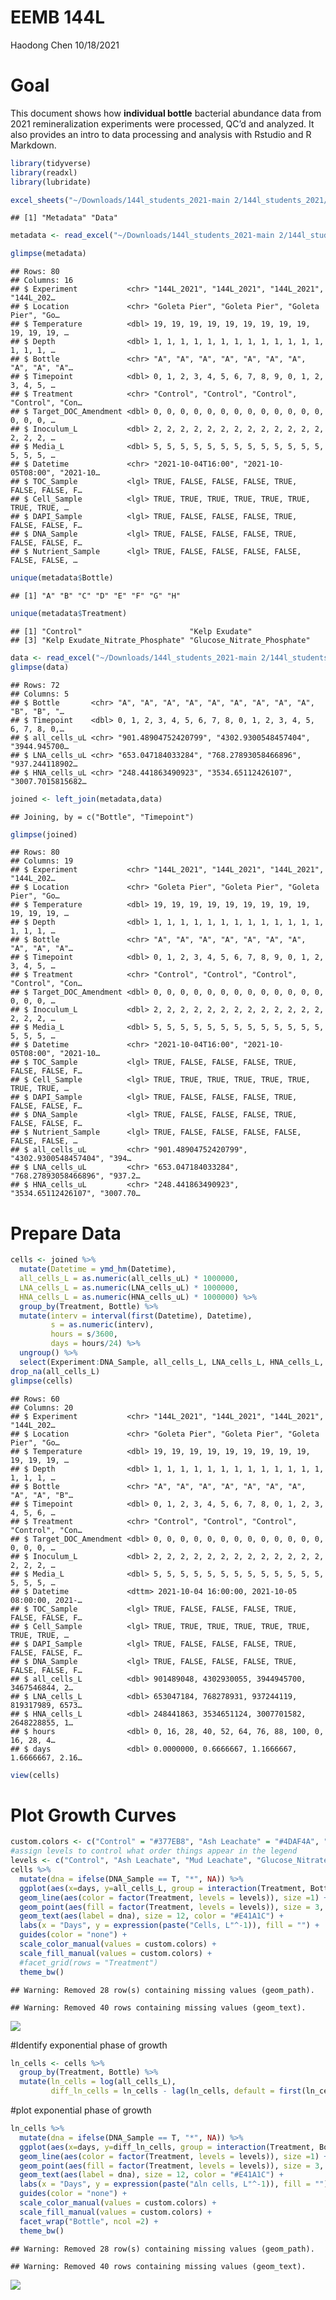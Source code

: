 EEMB 144L
================
Haodong Chen
10/18/2021

# Goal

This document shows how **individual bottle** bacterial abundance data
from 2021 remineralization experiments were processed, QC’d and
analyzed. It also provides an intro to data processing and analysis with
Rstudio and R Markdown.

``` r
library(tidyverse)
library(readxl)
library(lubridate)
```

``` r
excel_sheets("~/Downloads/144l_students_2021-main 2/144l_students_2021/Input_Data/week4/144L_2021_BactAbund.xlsx")
```

    ## [1] "Metadata" "Data"

``` r
metadata <- read_excel("~/Downloads/144l_students_2021-main 2/144l_students_2021/Input_Data/week4/144L_2021_BactAbund.xlsx", sheet= "Metadata")

glimpse(metadata)
```

    ## Rows: 80
    ## Columns: 16
    ## $ Experiment           <chr> "144L_2021", "144L_2021", "144L_2021", "144L_202…
    ## $ Location             <chr> "Goleta Pier", "Goleta Pier", "Goleta Pier", "Go…
    ## $ Temperature          <dbl> 19, 19, 19, 19, 19, 19, 19, 19, 19, 19, 19, 19, …
    ## $ Depth                <dbl> 1, 1, 1, 1, 1, 1, 1, 1, 1, 1, 1, 1, 1, 1, 1, 1, …
    ## $ Bottle               <chr> "A", "A", "A", "A", "A", "A", "A", "A", "A", "A"…
    ## $ Timepoint            <dbl> 0, 1, 2, 3, 4, 5, 6, 7, 8, 9, 0, 1, 2, 3, 4, 5, …
    ## $ Treatment            <chr> "Control", "Control", "Control", "Control", "Con…
    ## $ Target_DOC_Amendment <dbl> 0, 0, 0, 0, 0, 0, 0, 0, 0, 0, 0, 0, 0, 0, 0, 0, …
    ## $ Inoculum_L           <dbl> 2, 2, 2, 2, 2, 2, 2, 2, 2, 2, 2, 2, 2, 2, 2, 2, …
    ## $ Media_L              <dbl> 5, 5, 5, 5, 5, 5, 5, 5, 5, 5, 5, 5, 5, 5, 5, 5, …
    ## $ Datetime             <chr> "2021-10-04T16:00", "2021-10-05T08:00", "2021-10…
    ## $ TOC_Sample           <lgl> TRUE, FALSE, FALSE, FALSE, TRUE, FALSE, FALSE, F…
    ## $ Cell_Sample          <lgl> TRUE, TRUE, TRUE, TRUE, TRUE, TRUE, TRUE, TRUE, …
    ## $ DAPI_Sample          <lgl> TRUE, FALSE, FALSE, FALSE, TRUE, FALSE, FALSE, F…
    ## $ DNA_Sample           <lgl> TRUE, FALSE, FALSE, FALSE, TRUE, FALSE, FALSE, F…
    ## $ Nutrient_Sample      <lgl> TRUE, FALSE, FALSE, FALSE, FALSE, FALSE, FALSE, …

``` r
unique(metadata$Bottle)
```

    ## [1] "A" "B" "C" "D" "E" "F" "G" "H"

``` r
unique(metadata$Treatment)
```

    ## [1] "Control"                        "Kelp Exudate"                  
    ## [3] "Kelp Exudate_Nitrate_Phosphate" "Glucose_Nitrate_Phosphate"

``` r
data <- read_excel("~/Downloads/144l_students_2021-main 2/144l_students_2021/Input_Data/week4/144L_2021_BactAbund.xlsx", sheet= "Data")
glimpse(data)
```

    ## Rows: 72
    ## Columns: 5
    ## $ Bottle       <chr> "A", "A", "A", "A", "A", "A", "A", "A", "A", "B", "B", "…
    ## $ Timepoint    <dbl> 0, 1, 2, 3, 4, 5, 6, 7, 8, 0, 1, 2, 3, 4, 5, 6, 7, 8, 0,…
    ## $ all_cells_uL <chr> "901.48904752420799", "4302.9300548457404", "3944.945700…
    ## $ LNA_cells_uL <chr> "653.047184033284", "768.27893058466896", "937.244118902…
    ## $ HNA_cells_uL <chr> "248.441863490923", "3534.65112426107", "3007.7015815682…

``` r
joined <- left_join(metadata,data)
```

    ## Joining, by = c("Bottle", "Timepoint")

``` r
glimpse(joined)
```

    ## Rows: 80
    ## Columns: 19
    ## $ Experiment           <chr> "144L_2021", "144L_2021", "144L_2021", "144L_202…
    ## $ Location             <chr> "Goleta Pier", "Goleta Pier", "Goleta Pier", "Go…
    ## $ Temperature          <dbl> 19, 19, 19, 19, 19, 19, 19, 19, 19, 19, 19, 19, …
    ## $ Depth                <dbl> 1, 1, 1, 1, 1, 1, 1, 1, 1, 1, 1, 1, 1, 1, 1, 1, …
    ## $ Bottle               <chr> "A", "A", "A", "A", "A", "A", "A", "A", "A", "A"…
    ## $ Timepoint            <dbl> 0, 1, 2, 3, 4, 5, 6, 7, 8, 9, 0, 1, 2, 3, 4, 5, …
    ## $ Treatment            <chr> "Control", "Control", "Control", "Control", "Con…
    ## $ Target_DOC_Amendment <dbl> 0, 0, 0, 0, 0, 0, 0, 0, 0, 0, 0, 0, 0, 0, 0, 0, …
    ## $ Inoculum_L           <dbl> 2, 2, 2, 2, 2, 2, 2, 2, 2, 2, 2, 2, 2, 2, 2, 2, …
    ## $ Media_L              <dbl> 5, 5, 5, 5, 5, 5, 5, 5, 5, 5, 5, 5, 5, 5, 5, 5, …
    ## $ Datetime             <chr> "2021-10-04T16:00", "2021-10-05T08:00", "2021-10…
    ## $ TOC_Sample           <lgl> TRUE, FALSE, FALSE, FALSE, TRUE, FALSE, FALSE, F…
    ## $ Cell_Sample          <lgl> TRUE, TRUE, TRUE, TRUE, TRUE, TRUE, TRUE, TRUE, …
    ## $ DAPI_Sample          <lgl> TRUE, FALSE, FALSE, FALSE, TRUE, FALSE, FALSE, F…
    ## $ DNA_Sample           <lgl> TRUE, FALSE, FALSE, FALSE, TRUE, FALSE, FALSE, F…
    ## $ Nutrient_Sample      <lgl> TRUE, FALSE, FALSE, FALSE, FALSE, FALSE, FALSE, …
    ## $ all_cells_uL         <chr> "901.48904752420799", "4302.9300548457404", "394…
    ## $ LNA_cells_uL         <chr> "653.047184033284", "768.27893058466896", "937.2…
    ## $ HNA_cells_uL         <chr> "248.441863490923", "3534.65112426107", "3007.70…

# Prepare Data

``` r
cells <- joined %>%
  mutate(Datetime = ymd_hm(Datetime), 
  all_cells_L = as.numeric(all_cells_uL) * 1000000,
  LNA_cells_L = as.numeric(LNA_cells_uL) * 1000000,
  HNA_cells_L = as.numeric(HNA_cells_uL) * 1000000) %>%
  group_by(Treatment, Bottle) %>%
  mutate(interv = interval(first(Datetime), Datetime), 
         s = as.numeric(interv), 
         hours = s/3600, 
         days = hours/24) %>%
  ungroup() %>%
  select(Experiment:DNA_Sample, all_cells_L, LNA_cells_L, HNA_cells_L, hours, days) %>%
drop_na(all_cells_L)
glimpse(cells)
```

    ## Rows: 60
    ## Columns: 20
    ## $ Experiment           <chr> "144L_2021", "144L_2021", "144L_2021", "144L_202…
    ## $ Location             <chr> "Goleta Pier", "Goleta Pier", "Goleta Pier", "Go…
    ## $ Temperature          <dbl> 19, 19, 19, 19, 19, 19, 19, 19, 19, 19, 19, 19, …
    ## $ Depth                <dbl> 1, 1, 1, 1, 1, 1, 1, 1, 1, 1, 1, 1, 1, 1, 1, 1, …
    ## $ Bottle               <chr> "A", "A", "A", "A", "A", "A", "A", "A", "A", "B"…
    ## $ Timepoint            <dbl> 0, 1, 2, 3, 4, 5, 6, 7, 8, 0, 1, 2, 3, 4, 5, 6, …
    ## $ Treatment            <chr> "Control", "Control", "Control", "Control", "Con…
    ## $ Target_DOC_Amendment <dbl> 0, 0, 0, 0, 0, 0, 0, 0, 0, 0, 0, 0, 0, 0, 0, 0, …
    ## $ Inoculum_L           <dbl> 2, 2, 2, 2, 2, 2, 2, 2, 2, 2, 2, 2, 2, 2, 2, 2, …
    ## $ Media_L              <dbl> 5, 5, 5, 5, 5, 5, 5, 5, 5, 5, 5, 5, 5, 5, 5, 5, …
    ## $ Datetime             <dttm> 2021-10-04 16:00:00, 2021-10-05 08:00:00, 2021-…
    ## $ TOC_Sample           <lgl> TRUE, FALSE, FALSE, FALSE, TRUE, FALSE, FALSE, F…
    ## $ Cell_Sample          <lgl> TRUE, TRUE, TRUE, TRUE, TRUE, TRUE, TRUE, TRUE, …
    ## $ DAPI_Sample          <lgl> TRUE, FALSE, FALSE, FALSE, TRUE, FALSE, FALSE, F…
    ## $ DNA_Sample           <lgl> TRUE, FALSE, FALSE, FALSE, TRUE, FALSE, FALSE, F…
    ## $ all_cells_L          <dbl> 901489048, 4302930055, 3944945700, 3467546844, 2…
    ## $ LNA_cells_L          <dbl> 653047184, 768278931, 937244119, 819317989, 6573…
    ## $ HNA_cells_L          <dbl> 248441863, 3534651124, 3007701582, 2648228855, 1…
    ## $ hours                <dbl> 0, 16, 28, 40, 52, 64, 76, 88, 100, 0, 16, 28, 4…
    ## $ days                 <dbl> 0.0000000, 0.6666667, 1.1666667, 1.6666667, 2.16…

``` r
view(cells)
```

# Plot Growth Curves

``` r
custom.colors <- c("Control" = "#377EB8", "Ash Leachate" = "#4DAF4A", "Mud Leachate" = "#E41A1C", "Glucose_Nitrate_Phosphate" = "#FF7F00")
#assign levels to control what order things appear in the legend
levels <- c("Control", "Ash Leachate", "Mud Leachate", "Glucose_Nitrate_Phosphate")
cells %>%
  mutate(dna = ifelse(DNA_Sample == T, "*", NA)) %>%
  ggplot(aes(x=days, y=all_cells_L, group = interaction(Treatment, Bottle))) +
  geom_line(aes(color = factor(Treatment, levels = levels)), size =1) +
  geom_point(aes(fill = factor(Treatment, levels = levels)), size = 3, color = "black", shape = 21) + 
  geom_text(aes(label = dna), size = 12, color = "#E41A1C") +
  labs(x = "Days", y = expression(paste("Cells, L"^-1)), fill = "") + 
  guides(color = "none") + 
  scale_color_manual(values = custom.colors) +
  scale_fill_manual(values = custom.colors) +
  #facet_grid(rows = "Treatment")
  theme_bw()
```

    ## Warning: Removed 28 row(s) containing missing values (geom_path).

    ## Warning: Removed 40 rows containing missing values (geom_text).

![](144l-Haodong-Chen_files/figure-gfm/unnamed-chunk-3-1.png)<!-- -->

\#Identify exponential phase of growth

``` r
ln_cells <- cells %>%
  group_by(Treatment, Bottle) %>%
  mutate(ln_cells = log(all_cells_L), 
         diff_ln_cells = ln_cells - lag(ln_cells, default = first(ln_cells)))
```

\#plot exponential phase of growth

``` r
ln_cells %>%
  mutate(dna = ifelse(DNA_Sample == T, "*", NA)) %>%
  ggplot(aes(x=days, y=diff_ln_cells, group = interaction(Treatment, Bottle))) +
  geom_line(aes(color = factor(Treatment, levels = levels)), size =1) +
  geom_point(aes(fill = factor(Treatment, levels = levels)), size = 3, color = "black", shape = 21) + 
  geom_text(aes(label = dna), size = 12, color = "#E41A1C") +
  labs(x = "Days", y = expression(paste("∆ln cells, L"^-1)), fill = "") + 
  guides(color = "none") + 
  scale_color_manual(values = custom.colors) +
  scale_fill_manual(values = custom.colors) +
  facet_wrap("Bottle", ncol =2) +
  theme_bw()
```

    ## Warning: Removed 28 row(s) containing missing values (geom_path).

    ## Warning: Removed 40 rows containing missing values (geom_text).

![](144l-Haodong-Chen_files/figure-gfm/unnamed-chunk-5-1.png)<!-- -->
